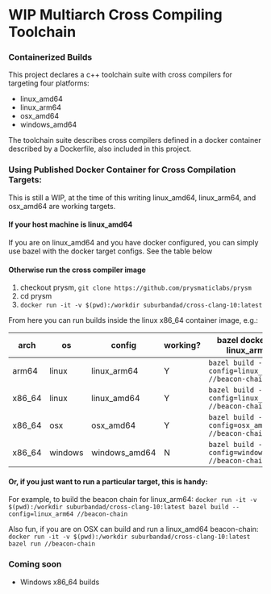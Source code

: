 # WIP Multiarch Cross Compiling Toolchain

### Containerized Builds
This project declares a c++ toolchain suite with cross compilers for targeting four platforms:
* linux_amd64
* linux_arm64
* osx_amd64
* windows_amd64

The toolchain suite describes cross compilers defined in a docker container described by a Dockerfile, also included in this project.


### Using Published Docker Container for Cross Compilation Targets:
This is still a WIP, at the time of this writing linux_amd64, linux_arm64, and osx_amd64 are working targets.

#### If your host machine is linux_amd64
If you are on linux_amd64 and you have docker configured, you can simply use bazel with the docker target configs.  See the table below

#### Otherwise run the cross compiler image
1. checkout prysm, `git clone https://github.com/prysmaticlabs/prysm`
2. cd prysm
3. `docker run -it -v $(pwd):/workdir suburbandad/cross-clang-10:latest` 

From here you can run builds inside the linux x86_64 container image, e.g.:

|    arch |   os    |    config     | working? | bazel docker config (for linux_arm64 hosts) |
|---------|---------|---------------|----------|---------------|
| arm64   | linux   | linux_arm64   |  Y       | `bazel build --config=linux_arm64_docker //beacon-chain` |
| x86_64  | linux   | linux_amd64   |  Y       | `bazel build --config=linux_amd64_docker //beacon-chain` |
| x86_64  | osx     | osx_amd64     |  Y       | `bazel build --config=osx_amd64_docker //beacon-chain` |
| x86_64  | windows | windows_amd64 |  N       | `bazel build --config=windows_amd64_docker //beacon-chain` |


#### Or, if you just want to run a particular target, this is handy:
For example, to build the beacon chain for linux_arm64: 
`docker run -it -v $(pwd):/workdir suburbandad/cross-clang-10:latest bazel build --config=linux_arm64 //beacon-chain`
 

Also fun, if you are on OSX can build and run a linux_amd64 beacon-chain:
`docker run -it -v $(pwd):/workdir suburbandad/cross-clang-10:latest bazel run //beacon-chain` 
            

### Coming soon
* Windows x86_64 builds
            
